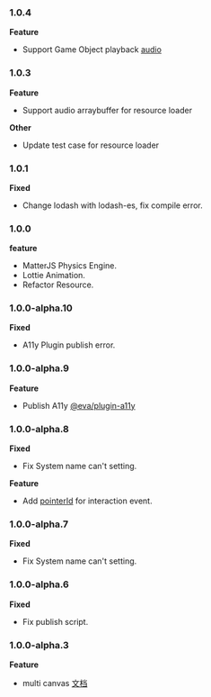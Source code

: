 ### 1.0.4
**Feature**
- Support Game Object playback [audio](https://eva.js.org/#/tutorials/sound)

### 1.0.3
**Feature**
- Support audio arraybuffer for resource loader
  
**Other**
- Update test case for resource loader

### 1.0.1
**Fixed** 
- Change lodash with lodash-es, fix compile error.

### 1.0.0
**feature**
- MatterJS Physics Engine.
-  Lottie Animation.
-  Refactor Resource.

### 1.0.0-alpha.10

**Fixed**
 - A11y Plugin publish error.

### 1.0.0-alpha.9

**Feature**
 - Publish A11y [@eva/plugin-a11y](https://eva.js.org/#/tutorials/a11yPlugin)


### 1.0.0-alpha.8
**Fixed**
 - Fix System name can't setting.

**Feature**
 - Add [pointerId](https://eva.js.org/#/tutorials/interactionEvent?id=instance-event39s-arguments) for interaction event.

### 1.0.0-alpha.7
**Fixed**
 - Fix System name can't setting.

### 1.0.0-alpha.6
**Fixed**
 - Fix publish script.

### 1.0.0-alpha.3
**Feature**
 - multi canvas [文档](https://eva.js.org/#/tutorials/game?id=%e6%b8%b2%e6%9f%93%e5%88%b0%e5%a4%9a%e4%b8%aa-canvas)


